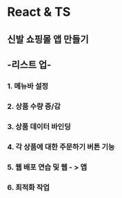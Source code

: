 # React & TS 
## 신발 쇼핑몰 앱 만들기

## -리스트 업- 
### 1. 메뉴바 설정
### 2. 상품 수량 증/감
### 3. 상품 데이터 바인딩
### 4. 각 상품에 대한 주문하기 버튼 기능
### 5. 웹 배포 연습 및 웹 - > 앱
### 6. 최적화 작업
